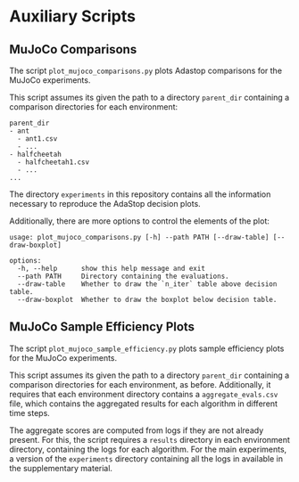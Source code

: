 # Auxiliary Scripts

## MuJoCo Comparisons

The script `plot_mujoco_comparisons.py` plots Adastop comparisons for the MuJoCo experiments.

This script assumes its given the path to a directory `parent_dir` containing a comparison directories for each environment:
```
parent_dir
- ant
  - ant1.csv
  - ...
- halfcheetah
  - halfcheetah1.csv
  - ...
...
```
The directory `experiments` in this repository contains all the information necessary to reproduce the AdaStop decision plots.

Additionally, there are more options to control the elements of the plot:

```
usage: plot_mujoco_comparisons.py [-h] --path PATH [--draw-table] [--draw-boxplot]

options:
  -h, --help      show this help message and exit
  --path PATH     Directory containing the evaluations.
  --draw-table    Whether to draw the `n_iter` table above decision table.
  --draw-boxplot  Whether to draw the boxplot below decision table.
```

## MuJoCo Sample Efficiency Plots

The script `plot_mujoco_sample_efficiency.py` plots sample efficiency plots for the MuJoCo experiments.

This script assumes its given the path to a directory `parent_dir` containing a comparison directories for each environment, as before.
Additionally, it requires that each environment directory contains a `aggregate_evals.csv` file, which contains the aggregated results for each algorithm
in different time steps.

The aggregate scores are computed from logs if they are not already present. For this, the script requires a `results` directory in each environment directory, containing the logs for each algorithm. For the main experiments, a version of the `experiments` directory containing all the logs in available in the supplementary material.
